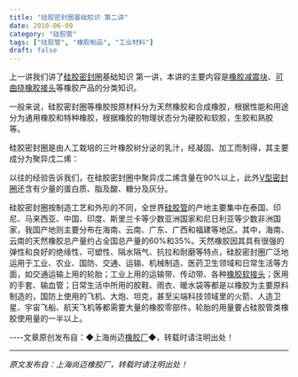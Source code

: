 ```yaml
---
title: "硅胶密封圈基础知识 第二讲"
date: 2010-06-09
category: "硅胶管"
tags: ["硅胶管", "橡胶制品", "工业材料"]
draft: false
---
```


上一讲我们讲了[硅胶密封圈](http://www.smpolymer.com/)基础知识 第一讲，本讲的主要内容是[橡胶减震块](http://www.smpolymer.com/)、[可曲挠橡胶接头](http://www.smpolymer.com/kequnaoxiangjiaojietou/)等橡胶产品的分类知识。

一般来说，硅胶密封圈等橡胶按原材料分为天然橡胶和合成橡胶，根据性能和用途分为通用橡胶和特种橡胶，根据橡胶的物理状态分为硬胶和软胶，生胶和熟胶等。 

硅胶密封圈是由人工栽培的三叶橡胶树分泌的乳汁，经凝固、加工而制得，其主要成分为聚异戊二烯：

以往的经验告诉我们，在硅胶密封圈中聚异戊二烯含量在90%以上，此外[V型密封圈](http://www.smpolymer.com/)还含有少量的蛋白质、脂及酸、糖分及灰分。

硅胶密封圈按制造工艺和外形的不同，全世界[硅胶管](http://www.smpolymer.com/guijiaoguan/)的产地主要集中在泰国、印尼、马来西亚、中国、印度、斯里兰卡等少数亚洲国家和尼日利亚等少数非洲国家，我国产地则主要分布在海南、云南、广东、广西和福建等地区。其中，海南、云南的天然橡胶总产量约占全国总产量的60%和35%。天然橡胶因其具有很强的弹性和良好的绝缘性、可塑性、隔水隔气、抗拉和耐磨等特点，硅胶密封圈广泛地运用于工业、农业、国防、交通、运输、机械制造、医药卫生领域和日常生活等方面，如交通运输上用的轮胎；工业上用的运输带、传动带、各种[橡胶软接头](http://www.smpolymer.com/xiangjiaoruanjietou/)；医用的手套、输血管；日常生活中所用的胶鞋、雨衣、暖水袋等都是以橡胶为主要原料制造的，国防上使用的飞机、大炮、坦克，甚至尖端科技领域里的火箭、人造卫星、宇宙飞船、航天飞机等都需要大量的橡胶零部件。轮胎的用量要占硅胶管类橡胶使用量的一半以上。 

----文章原创发布自：◆上海尚迈[橡胶厂](http://www.smpolymer.com/)◆，转载时请注明出处！

---

*原文发布自：上海尚迈橡胶厂，转载时请注明出处！*
